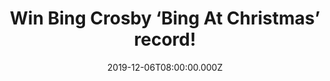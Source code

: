---
campaign-uuid: "c-f4222153-d2b1-45d5-98b9-b77fb874ea1b"
type: "Competition"
category: "Music"
date: "2019-12-06T08:00:00.000Z"
end-date: "2020-01-06T23:59:00.000Z"
disable-form: false
is_promoted: false
has_entry_page: true
title: "Win Bing Crosby ‘Bing At Christmas’ record!"
competition-description: "<p>On the anniversary of the untimely death of the world’\
  s first ‘multimedia’ star Bing Crosby, Decca, together with his widow Kathryn and\
  \ their children, Harry, Mary and Nathaniel Crosby, announce the release of the\
  \ brand new album ‘Bing at Christmas’ for you to enjoy with your loved ones.</p>\n\
  <p>We are giving away a copy to you. Click below for a chance to win.</p>\n"
hero-header: "Win Bing Crosby ‘Bing At Christmas’ record!"
terms-confirmation: "N/A"
banner-img: "https://assets.expresslyapp.com/asset-c96237ca-fdb5-4c6f-9d91-443b1252e89f.jpg"
logo-left-href: "https://club.expressly.io"
logo-left-image: "https://assets.expresslyapp.com/asset-8bb31755-71b3-453a-9e6a-da51d03b8ccc.jpg"
logo-left-title: "Expressly Club"
bg-image-hero: "https://assets.expresslyapp.com/asset-462a9029-df53-45f8-a173-5129cfa90121.jpg"
bg-image-first: "https://assets.expresslyapp.com/asset-b6aecc66-09b8-4daf-9d4c-95a469d08271.jpg"
section1-content: "<p>This album gives the world the chance to hear these beloved\
  \ tracks totally transformed, with today’s technical advances. Produced by Nick\
  \ Patrick, who was behind the hugely successful Elvis Presley, Roy Orbison and Buddy\
  \ Holly orchestral albums, 'Bing at Christmas' boasts a unique sound and warmth\
  \ that sets it apart from past Bing Crosby releases. As Kathryn Crosby explains,\
  \ “Hearing Bing’s voice with these completely new, beautifully recorded, orchestral\
  \ accompaniments makes it seem as though he’s back after all these years. It’s magic.</p>\n\
  <p>Click below and it could be yours.</p>\n"
entry-title: "Win Bing Crosby ‘Bing At Christmas’ record!"
entry-content: "<p>Enter the draw to win Bing Crosby ‘Bing At Christmas’ record by\
  \ completing the form below before 23:59 on the 9th of January 2020.</p>\n"
has-winner: false
prize-description: "Bing Crosby ‘Bing At Christmas’ record!"
special-conditions: "Multiple entries are allowed up to one every day.\r\n\r\nThis\
  \ competition is also available on: https://aaa.nme.com/competitons/bing-crosby-bing-at-christmas-record"
country-restrictions:
- "GB"
---